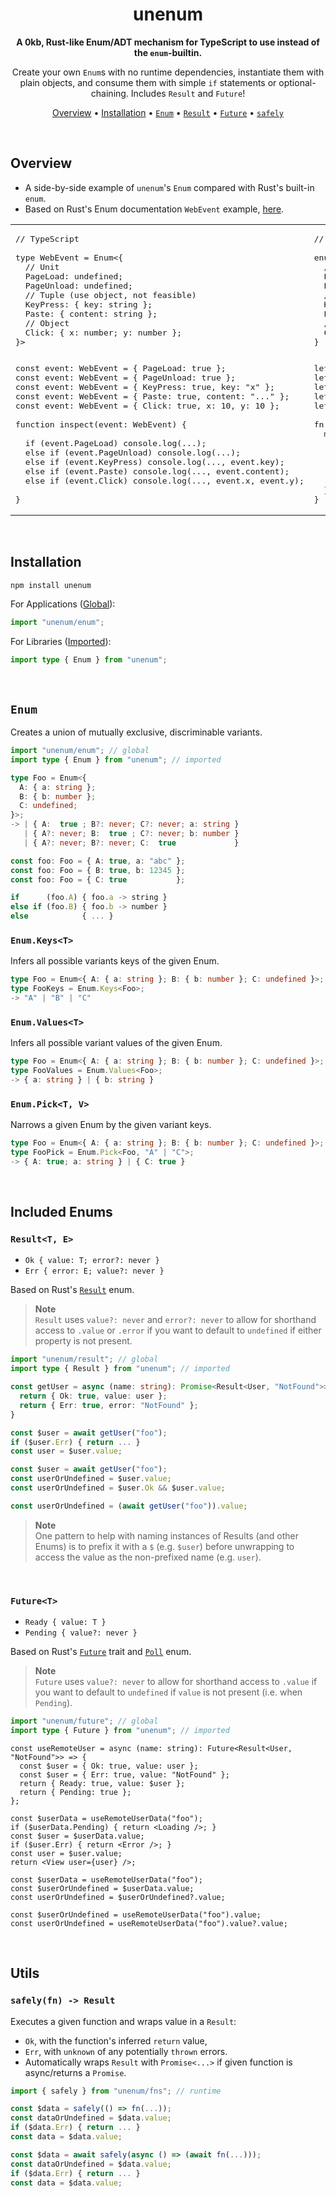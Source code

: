 <div align="center">

# unenum

**A 0kb, Rust-like Enum/ADT mechanism for TypeScript to use instead of the
`enum`-builtin.**

Create your own `Enum`s with no runtime dependencies, instantiate them with
plain objects, and consume them with simple `if` statements or optional-chaining.
Includes `Result` and `Future`!

[Overview](#overview) • [Installation](#installation) • [`Enum`](#enum) •
[`Result`](#resultt-e) • [`Future`](#futuret) • [`safely`](#safelyfn---result)

</div>

<br />

## Overview

- A side-by-side example of `unenum`'s `Enum` compared with Rust's built-in `enum`.
- Based on Rust's Enum documentation `WebEvent` example,
  [here](https://doc.rust-lang.org/rust-by-example/custom_types/enum.html).

<table width="100%">
<tr>
<td>
<pre lang="ts">// TypeScript
 
type WebEvent = Enum<{
  // Unit
  PageLoad: undefined;
  PageUnload: undefined;
  // Tuple (use object, not feasible)
  KeyPress: { key: string };
  Paste: { content: string };
  // Object
  Click: { x: number; y: number };
}></pre><img width="441" height="1">
<pre lang="ts">const event: WebEvent = { PageLoad: true };
const event: WebEvent = { PageUnload: true };
const event: WebEvent = { KeyPress: true, key: "x" };
const event: WebEvent = { Paste: true, content: "..." };
const event: WebEvent = { Click: true, x: 10, y: 10 };
 
function inspect(event: WebEvent) {
   
  if (event.PageLoad) console.log(...);
  else if (event.PageUnload) console.log(...);
  else if (event.KeyPress) console.log(..., event.key);
  else if (event.Paste) console.log(..., event.content);
  else if (event.Click) console.log(..., event.x, event.y);
   
}
</pre></td>

<td>
<pre lang="rust">// Rust
 
enum WebEvent {
  // Unit
  PageLoad,
  PageUnload,
  // Tuple
  KeyPress(char),
  Paste(String),
  // Struct
  Click { x: i64, y: i64 },
}</pre><img width="441" height="1">
<pre lang="rust">let event = WebEvent::PageLoad;
let event = WebEvent::PageUnload;
let event = WebEvent::KeyPress('x')
let event = WebEvent::Paste("...".to_owned());
let event = WebEvent::Click { x: 10, y: 10 };
 
fn inspect(event: WebEvent) {
  match event {
    WebEvent::PageLoad => println!(...),
    WebEvent::PageUnload => println!(...),
    WebEvent::KeyPress(c) => println!(..., c),
    WebEvent::Paste(s) => println!(..., s),
    WebEvent::Click { x, y } => println!(..., x, y),
  }
}
</pre></td>

</table>

<br />

## Installation

```sh
npm install unenum
```

For Applications ([Global](https://www.typescriptlang.org/docs/handbook/declaration-files/templates/global-d-ts.html)):

```ts
import "unenum/enum";
```

For Libraries ([Imported](https://www.typescriptlang.org/docs/handbook/2/modules.html#import-type)):

```ts
import type { Enum } from "unenum";
```

<br />

## `Enum`

Creates a union of mutually exclusive, discriminable variants.

```ts
import "unenum/enum"; // global
import type { Enum } from "unenum"; // imported
```
```ts
type Foo = Enum<{
  A: { a: string };
  B: { b: number };
  C: undefined;
}>;
-> | { A:  true ; B?: never; C?: never; a: string }
   | { A?: never; B:  true ; C?: never; b: number }
   | { A?: never; B?: never; C:  true             }

const foo: Foo = { A: true, a: "abc" };
const foo: Foo = { B: true, b: 12345 };
const foo: Foo = { C: true           };

if      (foo.A) { foo.a -> string }
else if (foo.B) { foo.b -> number }
else            { ... }
```

### `Enum.Keys<T>`

Infers all possible variants keys of the given Enum.

```ts
type Foo = Enum<{ A: { a: string }; B: { b: number }; C: undefined }>;
type FooKeys = Enum.Keys<Foo>;
-> "A" | "B" | "C"
```

### `Enum.Values<T>`

Infers all possible variant values of the given Enum.

```ts
type Foo = Enum<{ A: { a: string }; B: { b: number }; C: undefined }>;
type FooValues = Enum.Values<Foo>;
-> { a: string } | { b: string }
```

### `Enum.Pick<T, V>`

Narrows a given Enum by the given variant keys.

```ts
type Foo = Enum<{ A: { a: string }; B: { b: number }; C: undefined }>;
type FooPick = Enum.Pick<Foo, "A" | "C">;
-> { A: true; a: string } | { C: true }
```

<br />

## Included Enums

### `Result<T, E>`

- `Ok { value: T; error?: never }`
- `Err { error: E; value?: never }`

Based on Rust's [`Result`](https://doc.rust-lang.org/std/result/enum.Result.html) enum.

> **Note**<br/>
> `Result` uses `value?: never` and `error?: never` to allow for shorthand access to `.value` or `.error` if you want to default to `undefined` if either property is not present.

```ts
import "unenum/result"; // global
import type { Result } from "unenum"; // imported
```
```ts
const getUser = async (name: string): Promise<Result<User, "NotFound">> => {
  return { Ok: true, value: user };
  return { Err: true, error: "NotFound" };
}

const $user = await getUser("foo");
if ($user.Err) { return ... }
const user = $user.value;

const $user = await getUser("foo");
const userOrUndefined = $user.value;
const userOrUndefined = $user.Ok && $user.value;

const userOrUndefined = (await getUser("foo")).value;
```

> **Note**<br/>
> One pattern to help with naming instances of Results (and other Enums) is to prefix it with a `$` (e.g. `$user`) before unwrapping
> to access the value as the non-prefixed name (e.g. `user`).

<br />

### `Future<T>`

- `Ready { value: T }`
- `Pending { value?: never }`

Based on Rust's [`Future`](https://doc.rust-lang.org/std/future/trait.Future.html) trait and [`Poll`](https://doc.rust-lang.org/std/task/enum.Poll.html) enum.

> **Note**<br/>
> `Future` uses `value?: never` to allow for shorthand access to `.value` if you want to default to `undefined` if `value` is not present (i.e. when `Pending`).

```ts
import "unenum/future"; // global
import type { Future } from "unenum"; // imported
```
```tsx
const useRemoteUser = async (name: string): Future<Result<User, "NotFound">> => {
  const $user = { Ok: true, value: user };
  const $user = { Err: true, value: "NotFound" };
  return { Ready: true, value: $user };
  return { Pending: true };
};

const $userData = useRemoteUserData("foo");
if ($userData.Pending) { return <Loading />; }
const $user = $userData.value;
if ($user.Err) { return <Error />; }
const user = $user.value;
return <View user={user} />;

const $userData = useRemoteUserData("foo");
const $userOrUndefined = $userData.value;
const userOrUndefined = $userOrUndefined?.value;

const $userOrUndefined = useRemoteUserData("foo").value;
const userOrUndefined = useRemoteUserData("foo").value?.value;
```

<br />

## Utils

### `safely(fn) -> Result`

Executes a given function and wraps value in a `Result`:

- `Ok`, with the function's inferred `return` value,
- `Err`, with `unknown` of any potentially `thrown` errors.
- Automatically wraps `Result` with `Promise<...>` if given function is async/returns a `Promise`.

```ts
import { safely } from "unenum/fns"; // runtime
```
```ts
const $data = safely(() => fn(...));
const dataOrUndefined = $data.value;
if ($data.Err) { return ... }
const data = $data.value;

const $data = await safely(async () => (await fn(...)));
const dataOrUndefined = $data.value;
if ($data.Err) { return ... }
const data = $data.value;
```
